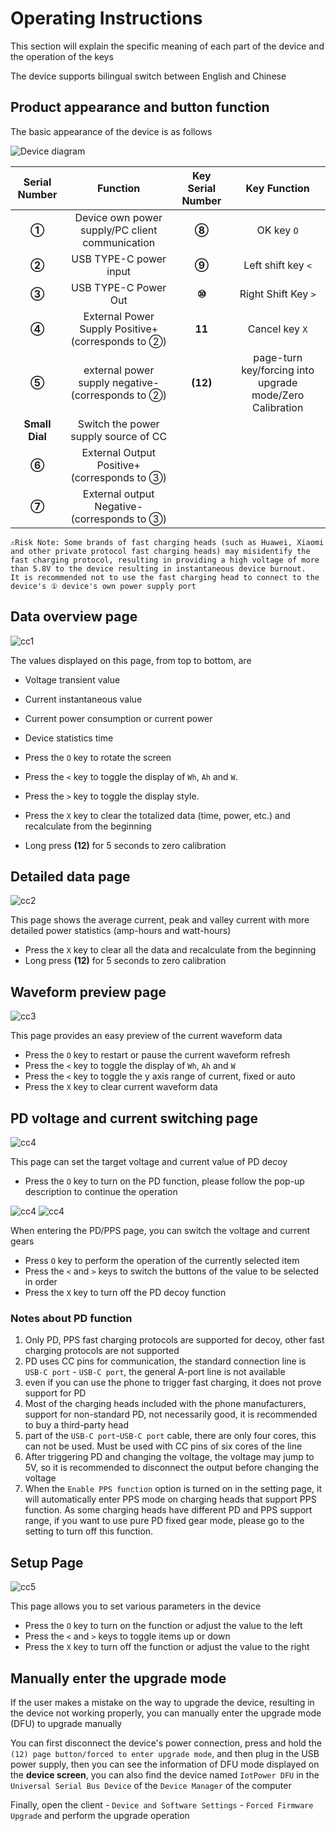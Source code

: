 # Operating Instructions

This section will explain the specific meaning of each part of the device and the operation of the keys

The device supports bilingual switch between English and Chinese

## Product appearance and button function

The basic appearance of the device is as follows

![Device diagram](img/font.jpg)

|Serial Number|Function|Key Serial Number|Key Function|
|:-:|:-:|:-:|:-:|
|**①**|Device own power supply/PC client communication|**⑧**|OK key `O`|
|**②**|USB TYPE-C power input|**⑨**|Left shift key `<`|
|**③**|USB TYPE-C Power Out|**⑩**|Right Shift Key `>`|
|**④**|External Power Supply Positive+ (corresponds to ②)|**11**|Cancel key `X`|
|**⑤**|external power supply negative- (corresponds to ②)|**(12)**|page-turn key/forcing into upgrade mode/Zero Calibration|
|**Small Dial**|Switch the power supply source of CC||
|**⑥**|External Output Positive+ (corresponds to ③)||
|**⑦**|External output Negative- (corresponds to ③)||

```{warning}
⚠Risk Note: Some brands of fast charging heads (such as Huawei, Xiaomi and other private protocol fast charging heads) may misidentify the fast charging protocol, resulting in providing a high voltage of more than 5.8V to the device resulting in instantaneous device burnout.  
It is recommended not to use the fast charging head to connect to the device's ① device's own power supply port
```

## Data overview page

![cc1](img/cc1.png)

The values displayed on this page, from top to bottom, are

- Voltage transient value
- Current instantaneous value
- Current power consumption or current power
- Device statistics time

- Press the `O` key to rotate the screen
- Press the `<` key to toggle the display of `Wh`, `Ah` and `W`.
- Press the `>` key to toggle the display style.
- Press the `X` key to clear the totalized data (time, power, etc.) and recalculate from the beginning
- Long press **(12)** for 5 seconds to zero calibration

## Detailed data page

![cc2](img/cc2.png)

This page shows the average current, peak and valley current with more detailed power statistics (amp-hours and watt-hours)

- Press the `X` key to clear all the data and recalculate from the beginning
- Long press **(12)** for 5 seconds to zero calibration

## Waveform preview page

![cc3](img/cc3new.png)

This page provides an easy preview of the current waveform data

- Press the `O` key to restart or pause the current waveform refresh
- Press the `<` key to toggle the display of `Wh`, `Ah` and `W`
- Press the `<` key to toggle the y axis range of current, fixed or auto
- Press the `X` key to clear current waveform data

## PD voltage and current switching page

![cc4](img/cc40.png)

This page can set the target voltage and current value of PD decoy

- Press the `O` key to turn on the PD function, please follow the pop-up description to continue the operation

![cc4](img/cc41.png)
![cc4](img/cc42.png)

When entering the PD/PPS page, you can switch the voltage and current gears

- Press `O` key to perform the operation of the currently selected item
- Press the `<` and `>` keys to switch the buttons of the value to be selected in order
- Press the `X` key to turn off the PD decoy function

### Notes about PD function

1. Only PD, PPS fast charging protocols are supported for decoy, other fast charging protocols are not supported
2. PD uses CC pins for communication, the standard connection line is `USB-C port` - `USB-C port`, the general A-port line is not available
3. even if you can use the phone to trigger fast charging, it does not prove support for PD
4. Most of the charging heads included with the phone manufacturers, support for non-standard PD, not necessarily good, it is recommended to buy a third-party head
5. part of the `USB-C port`-`USB-C port` cable, there are only four cores, this can not be used. Must be used with CC pins of six cores of the line
6. After triggering PD and changing the voltage, the voltage may jump to 5V, so it is recommended to disconnect the output before changing the voltage
7. When the `Enable PPS function` option is turned on in the setting page, it will automatically enter PPS mode on charging heads that support PPS function. As some charging heads have different PD and PPS support range, if you want to use pure PD fixed gear mode, please go to the setting to turn off this function.

## Setup Page

![cc5](img/cc5.png)

This page allows you to set various parameters in the device

- Press the `O` key to turn on the function or adjust the value to the left
- Press the `<` and `>` keys to toggle items up or down
- Press the `X` key to turn off the function or adjust the value to the right

## Manually enter the upgrade mode

If the user makes a mistake on the way to upgrade the device, resulting in the device not working properly, you can manually enter the upgrade mode (DFU) to upgrade manually

You can first disconnect the device's power connection, press and hold the `(12) page button/forced to enter upgrade mode`, and then plug in the USB power supply, then you can see the information of DFU mode displayed on the **device screen**, you can also find the device named `IotPower DFU` in the `Universal Serial Bus Device` of the `Device Manager` of the computer

Finally, open the client - `Device and Software Settings` - `Forced Firmware Upgrade` and perform the upgrade operation
